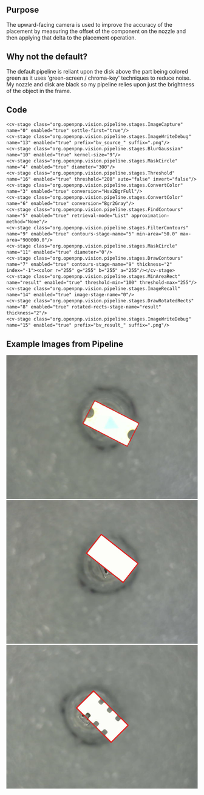 ## Purpose

The upward-facing camera is used to improve the accuracy of the placement by measuring the offset of the component on the nozzle and then applying that delta to the placement operation.

## Why not the default?

The default pipeline is reliant upon the disk above the part being colored green as it uses 'green-screen / chroma-key' techniques to reduce noise.  My nozzle and disk are black so my pipeline relies upon just the brightness of the object in the frame.

## Code

    <cv-stage class="org.openpnp.vision.pipeline.stages.ImageCapture" name="0" enabled="true" settle-first="true"/>
    <cv-stage class="org.openpnp.vision.pipeline.stages.ImageWriteDebug" name="13" enabled="true" prefix="bv_source_" suffix=".png"/>
    <cv-stage class="org.openpnp.vision.pipeline.stages.BlurGaussian" name="10" enabled="true" kernel-size="9"/>
    <cv-stage class="org.openpnp.vision.pipeline.stages.MaskCircle" name="4" enabled="true" diameter="300"/>
    <cv-stage class="org.openpnp.vision.pipeline.stages.Threshold" name="16" enabled="true" threshold="200" auto="false" invert="false"/>
    <cv-stage class="org.openpnp.vision.pipeline.stages.ConvertColor" name="3" enabled="true" conversion="Hsv2BgrFull"/>
    <cv-stage class="org.openpnp.vision.pipeline.stages.ConvertColor" name="6" enabled="true" conversion="Bgr2Gray"/>
    <cv-stage class="org.openpnp.vision.pipeline.stages.FindContours" name="5" enabled="true" retrieval-mode="List" approximation-method="None"/>
    <cv-stage class="org.openpnp.vision.pipeline.stages.FilterContours" name="9" enabled="true" contours-stage-name="5" min-area="50.0" max-area="900000.0"/>
    <cv-stage class="org.openpnp.vision.pipeline.stages.MaskCircle" name="11" enabled="true" diameter="0"/>
    <cv-stage class="org.openpnp.vision.pipeline.stages.DrawContours" name="7" enabled="true" contours-stage-name="9" thickness="2" index="-1"><color r="255" g="255" b="255" a="255"/></cv-stage>
    <cv-stage class="org.openpnp.vision.pipeline.stages.MinAreaRect" name="result" enabled="true" threshold-min="100" threshold-max="255"/>
    <cv-stage class="org.openpnp.vision.pipeline.stages.ImageRecall" name="14" enabled="true" image-stage-name="0"/>
    <cv-stage class="org.openpnp.vision.pipeline.stages.DrawRotatedRects" name="8" enabled="true" rotated-rects-stage-name="result" thickness="2"/>
    <cv-stage class="org.openpnp.vision.pipeline.stages.ImageWriteDebug" name="15" enabled="true" prefix="bv_result_" suffix=".png"/>

## Example Images from Pipeline
![1206 LED](https://raw.githubusercontent.com/redvers/opencvimages/master/bv_result_5027480662176760365.png)
![1206 Cap](https://raw.githubusercontent.com/redvers/opencvimages/master/bv_result_876226607992064061.png)
![1206 YC164](https://raw.githubusercontent.com/redvers/opencvimages/master/bv_result_5347306999264825735.png)
